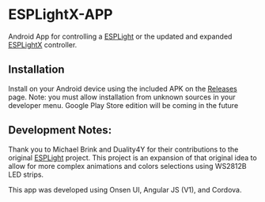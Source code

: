 # ESPLightX-APP
Android App for controlling a [ESPLight](https://github.com/EspLight) or the updated and expanded [ESPLightX](https://github.com/shbatm/EspLight-firmware) controller.

## Installation
Install on your Android device using the included APK on the [Releases](https://github.com/shbatm/ESPLightX-APP/releases) page.  Note: you must allow installation from unknown sources in your developer menu.  Google Play Store edition will be coming in the future

## Development Notes:
Thank you to Michael Brink and Duality4Y for their contributions to the original [ESPLight](https://esplight.fridgefire.nl/) project.  This project is an expansion of that original idea to allow for more complex animations and colors selections using WS2812B LED strips.

This app was developed using Onsen UI, Angular JS (V1), and Cordova.